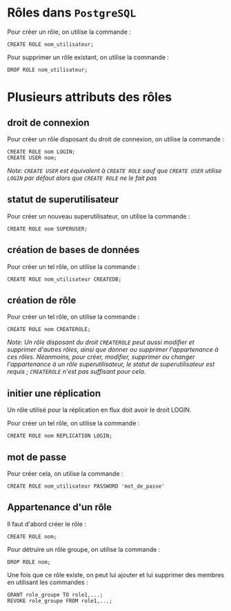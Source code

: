 # Rôles dans `PostgreSQL`

Pour créer un rôle, on utilise la commande :

```
CREATE ROLE nom_utilisateur;
```

Pour supprimer un rôle existant, on utilise la commande :

```
DROP ROLE nom_utilisateur;
```

# Plusieurs attributs des rôles

## droit de connexion

Pour créer un rôle disposant du droit de connexion, on utilise la commande :

```
CREATE ROLE nom LOGIN;
CREATE USER nom;
```

_Note: `CREATE USER` est équivalent à `CREATE ROLE` sauf que `CREATE USER` utilise `LOGIN` par défaut alors que `CREATE ROLE` ne le fait pas_

## statut de superutilisateur

Pour créer un nouveau superutilisateur, on utilise la commande :

```
CREATE ROLE nom SUPERUSER;
```

## création de bases de données

Pour créer un tel rôle, on utilise la commande :

```
CREATE ROLE nom_utilisateur CREATEDB;
```

## création de rôle

Pour créer un tel rôle, on utilise la commande :

```
CREATE ROLE nom CREATEROLE;
```

_Note: Un rôle disposant du droit `CREATEROLE` peut aussi modifier et supprimer d'autres rôles, ainsi que donner ou supprimer l'appartenance à ces rôles. Néanmoins, pour créer, modifier, supprimer ou changer l'appartenance à un rôle superutilisateur, le statut de superutilisateur est requis ; `CREATEROLE` n'est pas suffisant pour cela._

## initier une réplication

Un rôle utilisé pour la réplication en flux doit avoir le droit LOGIN.

Pour créer un tel rôle, on utilise la commande :

```
CREATE ROLE nom REPLICATION LOGIN;
```

## mot de passe

Pour créer cela, on utilise la commande :

```
CREATE ROLE nom_utilisateur PASSWORD 'mot_de_passe'
```

## Appartenance d'un rôle

Il faut d'abord créer le rôle :

```
CREATE ROLE nom;
```

Pour détruire un rôle groupe, on utilise la commande :

```
DROP ROLE nom;
```

Une fois que ce rôle existe, on peut lui ajouter et lui supprimer des membres en utilisant les commandes :

```
GRANT role_groupe TO role1,...;
REVOKE role_groupe FROM role1,...;
```
